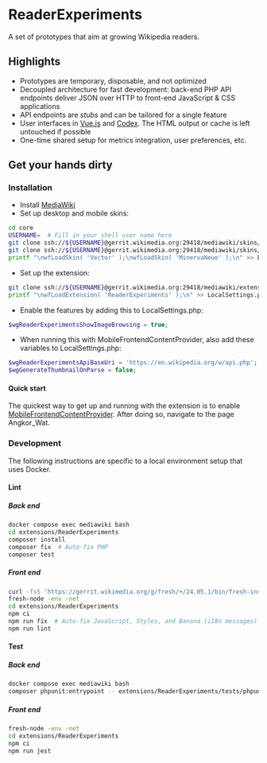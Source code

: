 # ReaderExperiments
A set of prototypes that aim at growing Wikipedia readers.


## Highlights
- Prototypes are temporary, disposable, and not optimized
- Decoupled architecture for fast development: back-end PHP API endpoints
  deliver JSON over HTTP to front-end JavaScript & CSS applications
- API endpoints are _stubs_ and can be tailored for a single feature
- User interfaces in [Vue.js](https://www.mediawiki.org/wiki/Vue.js) and
  [Codex](https://www.mediawiki.org/wiki/Codex). The HTML output or cache is
  left untouched if possible
- One-time shared setup for metrics integration, user preferences, etc.


## Get your hands dirty

### Installation

- Install [MediaWiki](https://gerrit.wikimedia.org/g/mediawiki/core/+/HEAD/DEVELOPERS.md)
- Set up desktop and mobile skins:
``` sh
cd core
USERNAME=  # Fill in your shell user name here
git clone ssh://${USERNAME}@gerrit.wikimedia.org:29418/mediawiki/skins/Vector skins/Vector
git clone ssh://${USERNAME}@gerrit.wikimedia.org:29418/mediawiki/skins/MinervaNeue skins/MinervaNeue
printf "\nwfLoadSkin( 'Vector' );\nwfLoadSkin( 'MinervaNeue' );\n" >> LocalSettings.php
```

- Set up the extension:
``` sh
git clone ssh://${USERNAME}@gerrit.wikimedia.org:29418/mediawiki/extensions/ReaderExperiments extensions/ReaderExperiments
printf "\nwfLoadExtension( 'ReaderExperiments' );\n" >> LocalSettings.php
```

- Enable the features by adding this to LocalSettings.php:
``` php
$wgReaderExperimentsShowImageBrowsing = true;
```

- When running this with MobileFrontendContentProvider, also add these variables to LocalSettings.php:
```php
$wgReaderExperimentsApiBaseUri = 'https://en.wikipedia.org/w/api.php'; // or whatever $wgMFMwApiContentProviderBaseUri is set to
$wgGenerateThumbnailOnParse = false;
```


#### Quick start

The quickest way to get up and running with the extension is to enable
[MobileFrontendContentProvider](https://www.mediawiki.org/wiki/Extension:MobileFrontendContentProvider).
After doing so, navigate to the page Angkor_Wat.

### Development

The following instructions are specific to a local environment setup that
uses Docker.

#### Lint

##### Back end
``` sh
docker compose exec mediawiki bash
cd extensions/ReaderExperiments
composer install
composer fix  # Auto-fix PHP
composer test
```


##### Front end
``` sh
curl -fsS 'https://gerrit.wikimedia.org/g/fresh/+/24.05.1/bin/fresh-install?format=TEXT' | base64 --decode | python3
fresh-node -env -net
cd extensions/ReaderExperiments
npm ci
npm run fix  # Auto-fix JavaScript, Styles, and Banana (i18n messages)
npm run lint
```


#### Test

##### Back end
``` sh
docker compose exec mediawiki bash
composer phpunit:entrypoint -- extensions/ReaderExperiments/tests/phpunit/
```


##### Front end
``` sh
fresh-node -env -net
cd extensions/ReaderExperiments
npm ci
npm run jest
